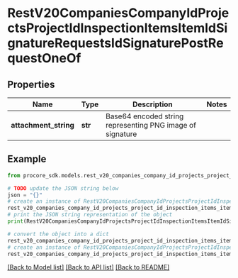 # RestV20CompaniesCompanyIdProjectsProjectIdInspectionItemsItemIdSignatureRequestsIdSignaturePostRequestOneOf


## Properties

Name | Type | Description | Notes
------------ | ------------- | ------------- | -------------
**attachment_string** | **str** | Base64 encoded string representing PNG image of signature | 

## Example

```python
from procore_sdk.models.rest_v20_companies_company_id_projects_project_id_inspection_items_item_id_signature_requests_id_signature_post_request_one_of import RestV20CompaniesCompanyIdProjectsProjectIdInspectionItemsItemIdSignatureRequestsIdSignaturePostRequestOneOf

# TODO update the JSON string below
json = "{}"
# create an instance of RestV20CompaniesCompanyIdProjectsProjectIdInspectionItemsItemIdSignatureRequestsIdSignaturePostRequestOneOf from a JSON string
rest_v20_companies_company_id_projects_project_id_inspection_items_item_id_signature_requests_id_signature_post_request_one_of_instance = RestV20CompaniesCompanyIdProjectsProjectIdInspectionItemsItemIdSignatureRequestsIdSignaturePostRequestOneOf.from_json(json)
# print the JSON string representation of the object
print(RestV20CompaniesCompanyIdProjectsProjectIdInspectionItemsItemIdSignatureRequestsIdSignaturePostRequestOneOf.to_json())

# convert the object into a dict
rest_v20_companies_company_id_projects_project_id_inspection_items_item_id_signature_requests_id_signature_post_request_one_of_dict = rest_v20_companies_company_id_projects_project_id_inspection_items_item_id_signature_requests_id_signature_post_request_one_of_instance.to_dict()
# create an instance of RestV20CompaniesCompanyIdProjectsProjectIdInspectionItemsItemIdSignatureRequestsIdSignaturePostRequestOneOf from a dict
rest_v20_companies_company_id_projects_project_id_inspection_items_item_id_signature_requests_id_signature_post_request_one_of_from_dict = RestV20CompaniesCompanyIdProjectsProjectIdInspectionItemsItemIdSignatureRequestsIdSignaturePostRequestOneOf.from_dict(rest_v20_companies_company_id_projects_project_id_inspection_items_item_id_signature_requests_id_signature_post_request_one_of_dict)
```
[[Back to Model list]](../README.md#documentation-for-models) [[Back to API list]](../README.md#documentation-for-api-endpoints) [[Back to README]](../README.md)


